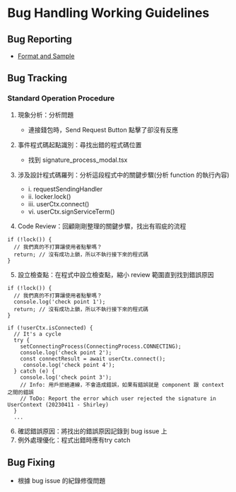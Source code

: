 # Bug Handling Working Guidelines

## Bug Reporting
- [Format and Sample](https://github.com/CAFECA-IO/WorkGuidelines/blob/main/technology/issue-format.md)

## Bug Tracking
### Standard Operation Procedure
1. 現象分析：分析問題
   - 連接錢包時，Send Request Button 點擊了卻沒有反應
   
2. 事件程式碼起點識別：尋找出錯的程式碼位置
   - 找到 signature_process_modal.tsx
   
3. 涉及設計程式碼羅列：分析這段程式中的關鍵步驟(分析 function 的執行內容)
   - i. requestSendingHandler
   - ii. locker.lock()
   - iii. userCtx.connect()
   - vi. userCtx.signServiceTerm()
   
4. Code Review：回顧剛剛整理的關鍵步驟，找出有瑕疵的流程
```
if (!lock()) {
  // 我們真的不打算讓使用者點擊嗎？
  return; // 沒有成功上鎖，所以不執行接下來的程式碼
}
```
5. 設立檢查點：在程式中設立檢查點，縮小 review 範圍直到找到錯誤原因
```
if (!lock()) {
  // 我們真的不打算讓使用者點擊嗎？
  console.log('check point 1');
  return; // 沒有成功上鎖，所以不執行接下來的程式碼
}

if (!userCtx.isConnected) {
  // It's a cycle
  try {
    setConnectingProcess(ConnectingProcess.CONNECTING);
    console.log('check point 2');
    const connectResult = await userCtx.connect();
     console.log('check point 4');
  } catch (e) {
    console.log('check point 3');
    // Info: 用戶拒絕連線，不會造成錯誤，如果有錯誤就是 component 跟 context 之間的錯誤
    // ToDo: Report the error which user rejected the signature in UserContext (20230411 - Shirley)
  }
  ...
```
6. 確認錯誤原因：將找出的錯誤原因記錄到 bug issue 上
7. 例外處理優化：程式出錯時應有try catch

## Bug Fixing
- 根據 bug issue 的紀錄修復問題
